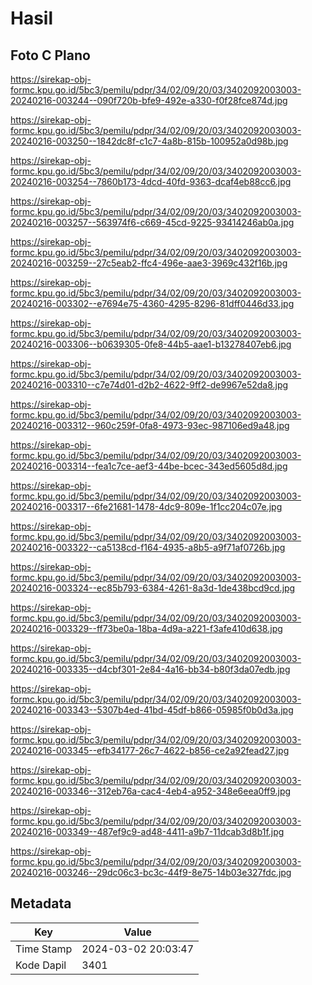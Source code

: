 # Hasil

## Foto C Plano

https://sirekap-obj-formc.kpu.go.id/5bc3/pemilu/pdpr/34/02/09/20/03/3402092003003-20240216-003244--090f720b-bfe9-492e-a330-f0f28fce874d.jpg

https://sirekap-obj-formc.kpu.go.id/5bc3/pemilu/pdpr/34/02/09/20/03/3402092003003-20240216-003250--1842dc8f-c1c7-4a8b-815b-100952a0d98b.jpg

https://sirekap-obj-formc.kpu.go.id/5bc3/pemilu/pdpr/34/02/09/20/03/3402092003003-20240216-003254--7860b173-4dcd-40fd-9363-dcaf4eb88cc6.jpg

https://sirekap-obj-formc.kpu.go.id/5bc3/pemilu/pdpr/34/02/09/20/03/3402092003003-20240216-003257--563974f6-c669-45cd-9225-93414246ab0a.jpg

https://sirekap-obj-formc.kpu.go.id/5bc3/pemilu/pdpr/34/02/09/20/03/3402092003003-20240216-003259--27c5eab2-ffc4-496e-aae3-3969c432f16b.jpg

https://sirekap-obj-formc.kpu.go.id/5bc3/pemilu/pdpr/34/02/09/20/03/3402092003003-20240216-003302--e7694e75-4360-4295-8296-81dff0446d33.jpg

https://sirekap-obj-formc.kpu.go.id/5bc3/pemilu/pdpr/34/02/09/20/03/3402092003003-20240216-003306--b0639305-0fe8-44b5-aae1-b13278407eb6.jpg

https://sirekap-obj-formc.kpu.go.id/5bc3/pemilu/pdpr/34/02/09/20/03/3402092003003-20240216-003310--c7e74d01-d2b2-4622-9ff2-de9967e52da8.jpg

https://sirekap-obj-formc.kpu.go.id/5bc3/pemilu/pdpr/34/02/09/20/03/3402092003003-20240216-003312--960c259f-0fa8-4973-93ec-987106ed9a48.jpg

https://sirekap-obj-formc.kpu.go.id/5bc3/pemilu/pdpr/34/02/09/20/03/3402092003003-20240216-003314--fea1c7ce-aef3-44be-bcec-343ed5605d8d.jpg

https://sirekap-obj-formc.kpu.go.id/5bc3/pemilu/pdpr/34/02/09/20/03/3402092003003-20240216-003317--6fe21681-1478-4dc9-809e-1f1cc204c07e.jpg

https://sirekap-obj-formc.kpu.go.id/5bc3/pemilu/pdpr/34/02/09/20/03/3402092003003-20240216-003322--ca5138cd-f164-4935-a8b5-a9f71af0726b.jpg

https://sirekap-obj-formc.kpu.go.id/5bc3/pemilu/pdpr/34/02/09/20/03/3402092003003-20240216-003324--ec85b793-6384-4261-8a3d-1de438bcd9cd.jpg

https://sirekap-obj-formc.kpu.go.id/5bc3/pemilu/pdpr/34/02/09/20/03/3402092003003-20240216-003329--ff73be0a-18ba-4d9a-a221-f3afe410d638.jpg

https://sirekap-obj-formc.kpu.go.id/5bc3/pemilu/pdpr/34/02/09/20/03/3402092003003-20240216-003335--d4cbf301-2e84-4a16-bb34-b80f3da07edb.jpg

https://sirekap-obj-formc.kpu.go.id/5bc3/pemilu/pdpr/34/02/09/20/03/3402092003003-20240216-003343--5307b4ed-41bd-45df-b866-05985f0b0d3a.jpg

https://sirekap-obj-formc.kpu.go.id/5bc3/pemilu/pdpr/34/02/09/20/03/3402092003003-20240216-003345--efb34177-26c7-4622-b856-ce2a92fead27.jpg

https://sirekap-obj-formc.kpu.go.id/5bc3/pemilu/pdpr/34/02/09/20/03/3402092003003-20240216-003346--312eb76a-cac4-4eb4-a952-348e6eea0ff9.jpg

https://sirekap-obj-formc.kpu.go.id/5bc3/pemilu/pdpr/34/02/09/20/03/3402092003003-20240216-003349--487ef9c9-ad48-4411-a9b7-11dcab3d8b1f.jpg

https://sirekap-obj-formc.kpu.go.id/5bc3/pemilu/pdpr/34/02/09/20/03/3402092003003-20240216-003246--29dc06c3-bc3c-44f9-8e75-14b03e327fdc.jpg


## Metadata

| Key        | Value               |
| ---------- | ------------------- |
| Time Stamp | 2024-03-02 20:03:47 |
| Kode Dapil | 3401                |



